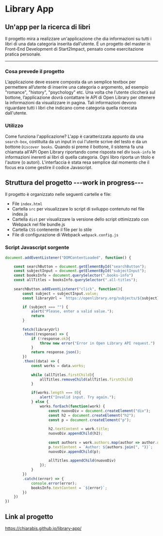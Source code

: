 # Library App
## Un'app per la ricerca di libri
Il progetto mira a realizzare un'applicazione che dia informazioni su tutti i libri di una data categoria inserita dall'utente. É un progetto del master in Front-End Development di Start2Impact, pensato come esercitazione pratica personale.

***
### Cosa prevede il progetto
L’applicazione deve essere composta da un semplice textbox per permettere all’utente di inserire una categoria o argomento, ad esempio "romance", "history", "psychology" etc.
Una volta che l’utente cliccherà sul bottone, l’applicazione dovrà contattare le API di Open Library per ottenere la informazioni da visualizzare in pagina. Tali informazioni devono riguardare tutti i libri che indicano come categoria quella ricercata dall'utente.

### Utilizzo
Come funziona l'applicazione?
L'app è caratterizzata appunto da una ```search-box```, costituita da un input in cui l'utente scrive del testo e da un bottone ```Discover books```. Quando si preme il bottone, il sistema fa una chiamata all'API Open Library riportando come risposta nel div ```book-info``` le informazioni inerenti ai libri di quella categoria. Ogni libro riporta un titolo e l'autore (o autori). L'interfaccia è stata resa semplice dal momento che il focus era come gestire il codice Javascript.

## Struttura del progetto ---work in progress---
Il progetto è organizzato nelle seguenti cartelle e file:
- File ```index.html```
- Cartella ```src``` per visualizzare lo script di sviluppo contenuto nel file index.js
- Cartella ```dist``` per visualizzare la versione dello script ottimizzato con Webpack nel file bundle.js 
- Cartella ```CSS``` contenente il file per lo stile
- File di configurazione di Webpack ```webpack.config.js```

### Script Javascript sorgente 
```javascript
document.addEventListener("DOMContentLoaded", function() {

    const searchButton = document.getElementById("searchButton");
    const subjectInput = document.getElementById("subjectInput");
    const booksInfo = document.querySelector(".books-info")
    const allTitles = booksInfo.querySelector(".all-titles");
    
    searchButton.addEventListener("click", function(){
        const subject = subjectInput.value;
        const libraryUrl = `https://openlibrary.org/subjects/${subject}.json?details=false`;

        if (subject === "") {
            alert("Please, enter a valid value.");
            return
        }
        
        fetch(libraryUrl)
        .then((response) => {
            if (!response.ok){
                throw new error("Error in Open Library API request.")
            }
            return response.json();
        })
        .then((data) => {
            const works = data.works;
            
            while (allTitles.firstChild){
                allTitles.removeChild(allTitles.firstChild)
            }

            if(works.length === 0){
                alert("Invalid input. Try again.");
            } else {
                works.forEach(function(work) {
                    const nuovoDiv = document.createElement("div");
                    const h2 = document.createElement("h2");
                    const p = document.createElement("p");
    
                    h2.textContent = work.title;
                    nuovoDiv.appendChild(h2);
    
                    const authors = work.authors.map(author => author.name);
                    p.textContent = `Author: ${authors.join(", ")}`;
                    nuovoDiv.appendChild(p);
    
                    allTitles.appendChild(nuovoDiv)
                });
            }
        })
        .catch((error) => {
            console.error(error);
            booksInfo.textContent = `${error}`;
        })
    })
})
```

## Link al progetto
https://chiarabis.github.io/library-app/

